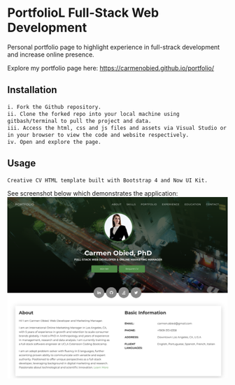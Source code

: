 # PortfolioL Full-Stack Web Development 

Personal portfolio page to highlight experience in full-strack development and increase online presence. 

Explore my portfolio page here: https://carmenobied.github.io/portfolio/

## Installation
```
i. Fork the Github repository.
ii. Clone the forked repo into your local machine using gitbash/terminal to pull the project and data.
iii. Access the html, css and js files and assets via Visual Studio or in your browser to view the code and website respectively.  
iv. Open and explore the page.
```

## Usage
```bash
Creative CV HTML template built with Bootstrap 4 and Now UI Kit.
```

See screenshot below which demonstrates the application:
![Portfolio Screenshot](images/CO_portfolio.png)